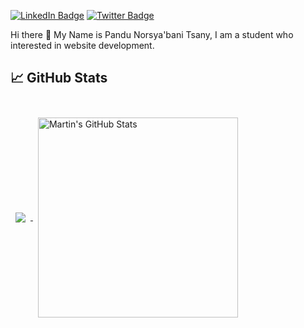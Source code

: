 [![LinkedIn Badge](https://img.shields.io/badge/LinkedIn-Profile-informational?style=flat&logo=linkedin&logoColor=white&color=0D76A8)](https://www.linkedin.com/in/pandu-norsya-bani-5ba1b220a/)
[![Twitter Badge](https://img.shields.io/badge/Instagram-Profile-informational?style=flat&logo=twitter&logoColor=white&color=1CA2F1)](https://www.instagram.com/tsany.san)

Hi there 👋 My Name is Pandu Norsya'bani Tsany, I am a student who interested in website development.

## &#x1f4c8; GitHub Stats

<br>

<a href="https://github.com/Norsyabani">
  <img align="center" style="margin:0.5rem" src="https://github-readme-stats.vercel.app/api/top-langs/?username=Norsyabani&hide=html,css&title_color=ffffff&text_color=c9cacc&icon_color=4AB197&bg_color=1A2B34" />
</a>

<a href="https://github.com/Norsyabani">
  <img align="center" style="margin:0.5rem; height:20rem;" src="https://github-readme-stats.vercel.app/api?username=Norsyabani&show_icons=true&line_height=27&count_private=true&title_color=ffffff&text_color=c9cacc&icon_color=4AB097&bg_color=1A2B34" alt="Martin's GitHub Stats" />
</a>

<!--
**Norsyabani/Norsyabani** is a ✨ _special_ ✨ repository because its `README.md` (this file) appears on your GitHub profile.

Here are some ideas to get you started:

- 🔭 I’m currently working on ...
- 🌱 I’m currently learning ...
- 👯 I’m looking to collaborate on ...
- 🤔 I’m looking for help with ...
- 💬 Ask me about ...
- 📫 How to reach me: ...
- 😄 Pronouns: ...
- ⚡ Fun fact: ...
-->
